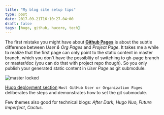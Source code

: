 ```yaml
---
title: "My blog site setup tips"
type: post
date: 2017-09-21T16:10:27-04:00
draft: false
tags: [hugo, github, hucore, tech]
---
```


The first mistake you might have about [**Github Pages**](https://help.github.com/articles/user-organization-and-project-pages/) is about the subtle difference between *User & Org Pages* and *Project Page*. It takes me a while to realize that the first page can only point to the static content in master branch, which you don't have the possiblity of switching to gh-page branch or master/doc (you can do that with project repo though). So you only publish your generated static content in *User Page* as git submodule.

![master locked](/img/master-lock.png "Master branch is locked for User & Org Repo")

[Hugo deployment section](https://gohugo.io/hosting-and-deployment/hosting-on-github/) `Host GitHub User or Organization Pages` deliberates the steps and demonstrates how to set the git submodule.

Few themes also good for technical blogs: *After Dark*, *Hugo Nuo*, *Future Imperfect*, *Cactus*.
